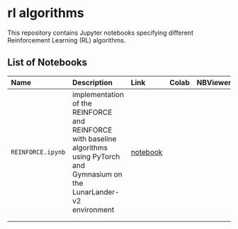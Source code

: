 # rl algorithms

This repository contains Jupyter notebooks specifying different Reinforcement Learning (RL) algorithms.

## List of Notebooks

| Name | Description | Link | Colab | NBViewer |
|:-----|:------------|:-----|:------|:---------|
|`REINFORCE.ipynb` | implementation of the REINFORCE and REINFORCE with baseline algorithms using PyTorch and Gymnasium on the LunarLander-v2 environment | [notebook](notebooks/REINFORCE.ipynb)  |   |   |
|   |   |   |   |   |
|   |   |   |   |   |
